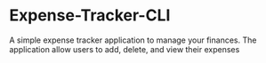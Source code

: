# Expense-Tracker-CLI
 A simple expense tracker application to manage your finances. The application allow users to add, delete, and view their expenses

